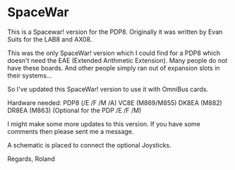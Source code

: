 # SpaceWar

This is a Spacewar! version for the PDP8. 
Originally it was written by Evan Suits for the LAB8  and AX08.

This was the only SpaceWar! version which I could find for a PDP8 which doesn't need
the EAE (Extended Arithmetic Extension). Many people do not have these boards.
And other people simply ran out of expansion slots in their systems...

So I've updated this SpaceWar! version to use it with OmniBus cards.

Hardware needed:
PDP8 (/E /F /M /A) 
VC8E (M869/M855)
DK8EA (M882) 
DR8EA (M863) (Optional for the PDP /E /F /M)

I might make some more updates to this version. If you have some comments
then please sent me a message.

A schematic is placed to connect the optional Joysticks.

Regards, Roland

